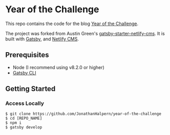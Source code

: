 # Year of the Challenge

This repo contains the code for the blog [Year of the Challenge](https://www.yearOfTheChallenge.com/).

The project was forked from Austin Green's [gatsby-starter-netlify-cms](https://github.com/AustinGreen/gatsby-starter-netlify-cms). It is built with [Gatsby](https://www.gatsbyjs.org/), and [Netlify CMS](netlifycms.org).

## Prerequisites

- Node (I recommend using v8.2.0 or higher)
- [Gatsby CLI](https://www.gatsbyjs.org/docs/)

## Getting Started

### Access Locally
```
$ git clone https://github.com/JonathanHalpern/year-of-the-challenge
$ cd [REPO_NAME]
$ npm i
$ gatsby develop
```
